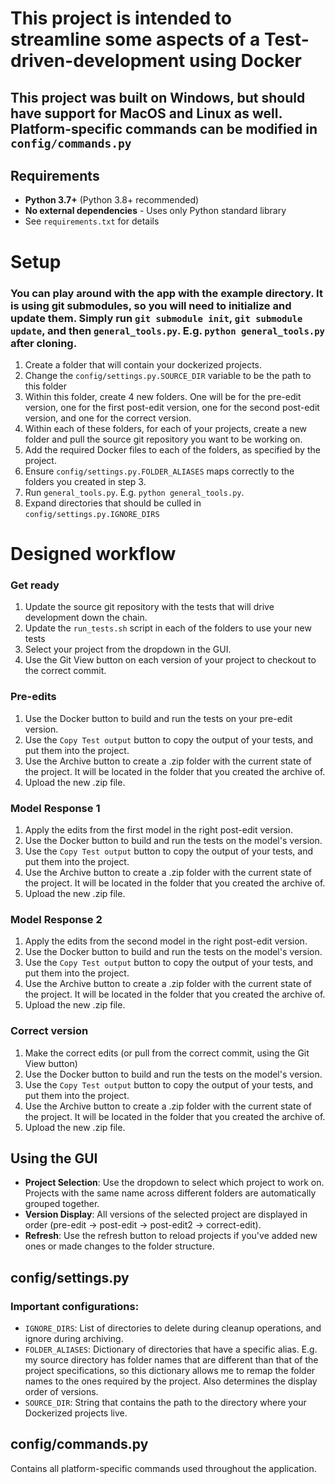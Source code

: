 # This project is intended to streamline some aspects of a Test-driven-development using Docker
## This project was built on Windows, but should have support for MacOS and Linux as well. Platform-specific commands can be modified in `config/commands.py`

## Requirements
- **Python 3.7+** (Python 3.8+ recommended)
- **No external dependencies** - Uses only Python standard library
- See `requirements.txt` for details

# Setup
### You can play around with the app with the example directory. It is using git submodules, so you will need to initialize and update them. Simply run `git submodule init`, `git submodule update`, and then `general_tools.py`. E.g. `python general_tools.py` after cloning.
1. Create a folder that will contain your dockerized projects.
2. Change the `config/settings.py.SOURCE_DIR` variable to be the path to this folder
3. Within this folder, create 4 new folders. One will be for the pre-edit version, one for the first post-edit version, one for the second post-edit version, and one for the correct version.
4. Within each of these folders, for each of your projects, create a new folder and pull the source git repository you want to be working on.
5. Add the required Docker files to each of the folders, as specified by the project.
6. Ensure `config/settings.py.FOLDER_ALIASES` maps correctly to the folders you created in step 3.
7. Run `general_tools.py`. E.g. `python general_tools.py`.
8. Expand directories that should be culled in `config/settings.py.IGNORE_DIRS`

# Designed workflow
### Get ready
1. Update the source git repository with the tests that will drive development down the chain.
2. Update the `run_tests.sh` script in each of the folders to use your new tests
3. Select your project from the dropdown in the GUI.
4. Use the Git View button on each version of your project to checkout to the correct commit.
### Pre-edits
1. Use the Docker button to build and run the tests on your pre-edit version.
2. Use the `Copy Test output` button to copy the output of your tests, and put them into the project.
3. Use the Archive button to create a .zip folder with the current state of the project. It will be located in the folder that you created the archive of.
4. Upload the new .zip file.
### Model Response 1
1. Apply the edits from the first model in the right post-edit version.
2. Use the Docker button to build and run the tests on the model's version.
3. Use the `Copy Test output` button to copy the output of your tests, and put them into the project.
4. Use the Archive button to create a .zip folder with the current state of the project. It will be located in the folder that you created the archive of.
5. Upload the new .zip file.
### Model Response 2
1. Apply the edits from the second model in the right post-edit version.
2. Use the Docker button to build and run the tests on the model's version.
3. Use the `Copy Test output` button to copy the output of your tests, and put them into the project.
4. Use the Archive button to create a .zip folder with the current state of the project. It will be located in the folder that you created the archive of.
5. Upload the new .zip file.
### Correct version
1. Make the correct edits (or pull from the correct commit, using the Git View button)
2. Use the Docker button to build and run the tests on the model's version.
3. Use the `Copy Test output` button to copy the output of your tests, and put them into the project.
4. Use the Archive button to create a .zip folder with the current state of the project. It will be located in the folder that you created the archive of.
5. Upload the new .zip file.

## Using the GUI
- **Project Selection**: Use the dropdown to select which project to work on. Projects with the same name across different folders are automatically grouped together.
- **Version Display**: All versions of the selected project are displayed in order (pre-edit → post-edit → post-edit2 → correct-edit).
- **Refresh**: Use the refresh button to reload projects if you've added new ones or made changes to the folder structure.

## config/settings.py

### Important configurations:
- `IGNORE_DIRS`: List of directories to delete during cleanup operations, and ignore during archiving.
- `FOLDER_ALIASES`: Dictionary of directories that have a specific alias. E.g. my source directory has folder names that are different than that of the project specifications, so this dictionary allows me to remap the folder names to the ones required by the project. Also determines the display order of versions.
- `SOURCE_DIR`: String that contains the path to the directory where your Dockerized projects live.

  

## config/commands.py

Contains all platform-specific commands used throughout the application. 
